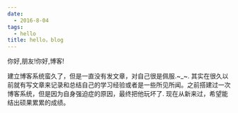 ```yaml
---
date:
  - 2016-8-04
tags:
  - hello
title: hello，blog
---
```

你好,朋友!你好,博客!
<!--more-->
  建立博客系统蛮久了，但是一直没有发文章，对自己很是佩服.~_~.
  其实在很久以前就有写文章来记录和总结自己的学习经验或者是一些所见所闻。之前搭建过一次博客系统，但是因为自身强迫症的原因，最终把他玩坏了.
现在从新来过，希望能结出硕果累累的成绩。

